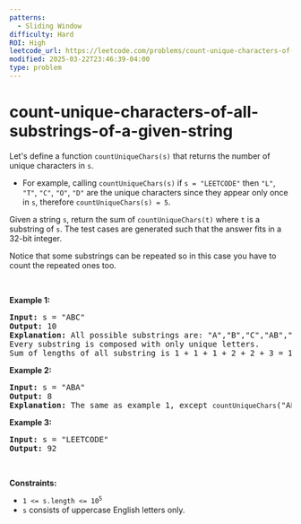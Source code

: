 ```yaml
---
patterns:
  - Sliding Window
difficulty: Hard
ROI: High
leetcode_url: https://leetcode.com/problems/count-unique-characters-of-all-substrings-of-a-given-string/
modified: 2025-03-22T23:46:39-04:00
type: problem
---
```


# count-unique-characters-of-all-substrings-of-a-given-string

<p>Let&#39;s define a function <code>countUniqueChars(s)</code> that returns the number of unique characters in&nbsp;<code>s</code>.</p>

<ul>
	<li>For example, calling <code>countUniqueChars(s)</code> if <code>s = &quot;LEETCODE&quot;</code> then <code>&quot;L&quot;</code>, <code>&quot;T&quot;</code>, <code>&quot;C&quot;</code>, <code>&quot;O&quot;</code>, <code>&quot;D&quot;</code> are the unique characters since they appear only once in <code>s</code>, therefore <code>countUniqueChars(s) = 5</code>.</li>
</ul>

<p>Given a string <code>s</code>, return the sum of <code>countUniqueChars(t)</code> where <code>t</code> is a substring of <code>s</code>. The test cases are generated such that the answer fits in a 32-bit integer.</p>

<p>Notice that some substrings can be repeated so in this case you have to count the repeated ones too.</p>

<p>&nbsp;</p>
<p><strong class="example">Example 1:</strong></p>

<pre>
<strong>Input:</strong> s = &quot;ABC&quot;
<strong>Output:</strong> 10
<strong>Explanation: </strong>All possible substrings are: &quot;A&quot;,&quot;B&quot;,&quot;C&quot;,&quot;AB&quot;,&quot;BC&quot; and &quot;ABC&quot;.
Every substring is composed with only unique letters.
Sum of lengths of all substring is 1 + 1 + 1 + 2 + 2 + 3 = 10
</pre>

<p><strong class="example">Example 2:</strong></p>

<pre>
<strong>Input:</strong> s = &quot;ABA&quot;
<strong>Output:</strong> 8
<strong>Explanation: </strong>The same as example 1, except <code>countUniqueChars</code>(&quot;ABA&quot;) = 1.
</pre>

<p><strong class="example">Example 3:</strong></p>

<pre>
<strong>Input:</strong> s = &quot;LEETCODE&quot;
<strong>Output:</strong> 92
</pre>

<p>&nbsp;</p>
<p><strong>Constraints:</strong></p>

<ul>
	<li><code>1 &lt;= s.length &lt;= 10<sup>5</sup></code></li>
	<li><code>s</code> consists of uppercase English letters only.</li>
</ul>

